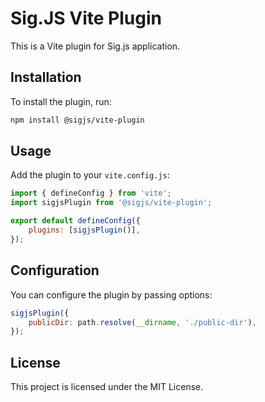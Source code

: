 # Sig.JS Vite Plugin

This is a Vite plugin for Sig.js application.

## Installation

To install the plugin, run:

```bash
npm install @sigjs/vite-plugin
```

## Usage

Add the plugin to your `vite.config.js`:

```javascript
import { defineConfig } from 'vite';
import sigjsPlugin from '@sigjs/vite-plugin';

export default defineConfig({
    plugins: [sigjsPlugin()],
});
```

## Configuration

You can configure the plugin by passing options:

```javascript
sigjsPlugin({
    publicDir: path.resolve(__dirname, './public-dir'),
});
```

## License

This project is licensed under the MIT License.